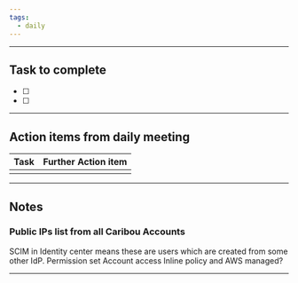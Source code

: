 ```yaml
---
tags:
  - daily
---
```

--------
## Task to complete

- [ ] 
- [ ]   

-----
##  Action items from daily meeting

| Task | Further Action item |
| ---- | ------------------- |
|      |                     |


----

## Notes

### Public IPs list from all Caribou Accounts

SCIM in Identity center means these are users which are created from some other IdP. 
Permission set
Account access
Inline policy and AWS managed?


---






